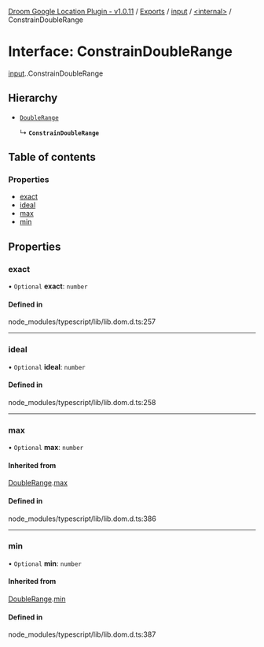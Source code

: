 [Droom Google Location Plugin - v1.0.11](../README.md) / [Exports](../modules.md) / [input](../modules/input.md) / [<internal\>](../modules/input._internal_.md) / ConstrainDoubleRange

# Interface: ConstrainDoubleRange

[input](../modules/input.md).[<internal>](../modules/input._internal_.md).ConstrainDoubleRange

## Hierarchy

- [`DoubleRange`](input._internal_.DoubleRange.md)

  ↳ **`ConstrainDoubleRange`**

## Table of contents

### Properties

- [exact](input._internal_.ConstrainDoubleRange.md#exact)
- [ideal](input._internal_.ConstrainDoubleRange.md#ideal)
- [max](input._internal_.ConstrainDoubleRange.md#max)
- [min](input._internal_.ConstrainDoubleRange.md#min)

## Properties

### exact

• `Optional` **exact**: `number`

#### Defined in

node_modules/typescript/lib/lib.dom.d.ts:257

___

### ideal

• `Optional` **ideal**: `number`

#### Defined in

node_modules/typescript/lib/lib.dom.d.ts:258

___

### max

• `Optional` **max**: `number`

#### Inherited from

[DoubleRange](input._internal_.DoubleRange.md).[max](input._internal_.DoubleRange.md#max)

#### Defined in

node_modules/typescript/lib/lib.dom.d.ts:386

___

### min

• `Optional` **min**: `number`

#### Inherited from

[DoubleRange](input._internal_.DoubleRange.md).[min](input._internal_.DoubleRange.md#min)

#### Defined in

node_modules/typescript/lib/lib.dom.d.ts:387
